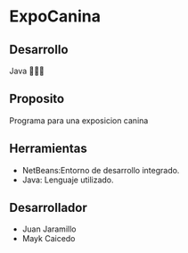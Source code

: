# ExpoCanina
## Desarrollo
Java 👨🏼‍💻
## Proposito
Programa para una exposicion canina
## Herramientas
- NetBeans:Entorno de desarrollo integrado.
- Java: Lenguaje utilizado.
## Desarrollador
- Juan Jaramillo
- Mayk Caicedo
